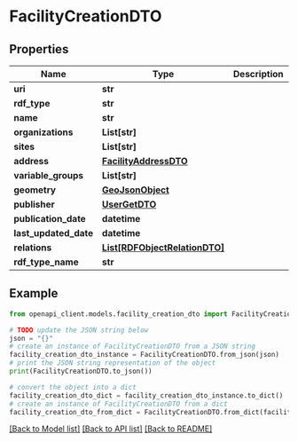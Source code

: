 # FacilityCreationDTO


## Properties

Name | Type | Description | Notes
------------ | ------------- | ------------- | -------------
**uri** | **str** |  | [optional] 
**rdf_type** | **str** |  | [optional] 
**name** | **str** |  | [optional] 
**organizations** | **List[str]** |  | [optional] 
**sites** | **List[str]** |  | [optional] 
**address** | [**FacilityAddressDTO**](FacilityAddressDTO.md) |  | [optional] 
**variable_groups** | **List[str]** |  | [optional] 
**geometry** | [**GeoJsonObject**](GeoJsonObject.md) |  | [optional] 
**publisher** | [**UserGetDTO**](UserGetDTO.md) |  | [optional] 
**publication_date** | **datetime** |  | [optional] 
**last_updated_date** | **datetime** |  | [optional] 
**relations** | [**List[RDFObjectRelationDTO]**](RDFObjectRelationDTO.md) |  | [optional] 
**rdf_type_name** | **str** |  | [optional] 

## Example

```python
from openapi_client.models.facility_creation_dto import FacilityCreationDTO

# TODO update the JSON string below
json = "{}"
# create an instance of FacilityCreationDTO from a JSON string
facility_creation_dto_instance = FacilityCreationDTO.from_json(json)
# print the JSON string representation of the object
print(FacilityCreationDTO.to_json())

# convert the object into a dict
facility_creation_dto_dict = facility_creation_dto_instance.to_dict()
# create an instance of FacilityCreationDTO from a dict
facility_creation_dto_from_dict = FacilityCreationDTO.from_dict(facility_creation_dto_dict)
```
[[Back to Model list]](../README.md#documentation-for-models) [[Back to API list]](../README.md#documentation-for-api-endpoints) [[Back to README]](../README.md)


